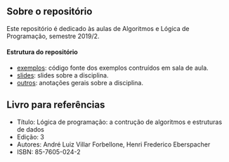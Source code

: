 ## Sobre o repositório
Este repositório é dedicado às aulas de Algoritmos e Lógica de Programação, semestre 2019/2.

#### Estrutura do repositório
- [exemplos](exemplos): código fonte dos exemplos contruídos em sala de aula.
- [slides](outros/slides): slides sobre a disciplina.
- [outros](outros): anotações gerais sobre a disciplina.

## Livro para referências
- Título: Lógica de programação: a contrução de algoritmos e estruturas de dados
- Edição: 3
- Autores: André Luiz Villar Forbellone, Henri Frederico Eberspacher
- ISBN: 85-7605-024-2